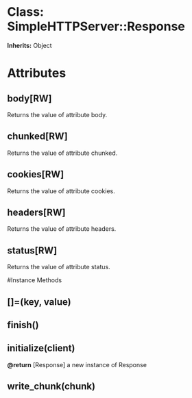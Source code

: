 # Class: SimpleHTTPServer::Response
**Inherits:** Object
    



# Attributes
## body[RW] [](#attribute-i-body)
Returns the value of attribute body.

## chunked[RW] [](#attribute-i-chunked)
Returns the value of attribute chunked.

## cookies[RW] [](#attribute-i-cookies)
Returns the value of attribute cookies.

## headers[RW] [](#attribute-i-headers)
Returns the value of attribute headers.

## status[RW] [](#attribute-i-status)
Returns the value of attribute status.


#Instance Methods
## [](key) [](#method-i-[])

## []=(key, value) [](#method-i-[]=)

## finish() [](#method-i-finish)

## initialize(client) [](#method-i-initialize)

**@return** [Response] a new instance of Response

## write_chunk(chunk) [](#method-i-write_chunk)


